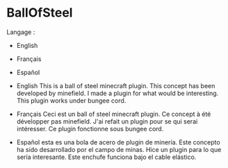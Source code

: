# BallOfSteel

Langage :
- English
- Français
- Español

- English
This is a ball of steel minecraft plugin. This concept has been developed by minefield. I made a plugin for what would be interesting. This plugin works under bungee cord.

- Français
Ceci est un ball of steel minecraft plugin. Ce concept à été développer pas minefield. J'ai refait un plugin pour se qui serai intéresser. Ce plugin fonctionne sous bungee cord.

- Español
esta es una bola de acero de plugin de minería. Este concepto ha sido desarrollado por el campo de minas. Hice un plugin para lo que sería interesante. Este enchufe funciona bajo el cable elástico.

